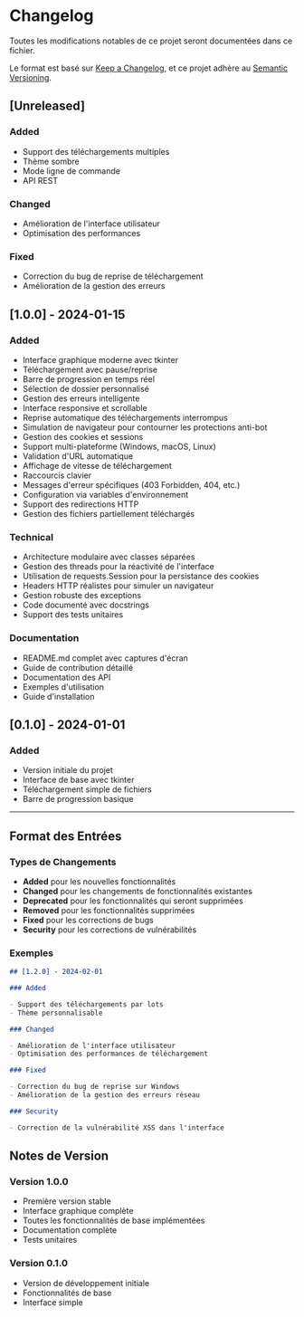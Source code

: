 # Changelog

Toutes les modifications notables de ce projet seront documentées dans ce fichier.

Le format est basé sur [Keep a Changelog](https://keepachangelog.com/fr/1.0.0/),
et ce projet adhère au [Semantic Versioning](https://semver.org/spec/v2.0.0.html).

## [Unreleased]

### Added

- Support des téléchargements multiples
- Thème sombre
- Mode ligne de commande
- API REST

### Changed

- Amélioration de l'interface utilisateur
- Optimisation des performances

### Fixed

- Correction du bug de reprise de téléchargement
- Amélioration de la gestion des erreurs

## [1.0.0] - 2024-01-15

### Added

- Interface graphique moderne avec tkinter
- Téléchargement avec pause/reprise
- Barre de progression en temps réel
- Sélection de dossier personnalisé
- Gestion des erreurs intelligente
- Interface responsive et scrollable
- Reprise automatique des téléchargements interrompus
- Simulation de navigateur pour contourner les protections anti-bot
- Gestion des cookies et sessions
- Support multi-plateforme (Windows, macOS, Linux)
- Validation d'URL automatique
- Affichage de vitesse de téléchargement
- Raccourcis clavier
- Messages d'erreur spécifiques (403 Forbidden, 404, etc.)
- Configuration via variables d'environnement
- Support des redirections HTTP
- Gestion des fichiers partiellement téléchargés

### Technical

- Architecture modulaire avec classes séparées
- Gestion des threads pour la réactivité de l'interface
- Utilisation de requests.Session pour la persistance des cookies
- Headers HTTP réalistes pour simuler un navigateur
- Gestion robuste des exceptions
- Code documenté avec docstrings
- Support des tests unitaires

### Documentation

- README.md complet avec captures d'écran
- Guide de contribution détaillé
- Documentation des API
- Exemples d'utilisation
- Guide d'installation

## [0.1.0] - 2024-01-01

### Added

- Version initiale du projet
- Interface de base avec tkinter
- Téléchargement simple de fichiers
- Barre de progression basique

---

## Format des Entrées

### Types de Changements

- **Added** pour les nouvelles fonctionnalités
- **Changed** pour les changements de fonctionnalités existantes
- **Deprecated** pour les fonctionnalités qui seront supprimées
- **Removed** pour les fonctionnalités supprimées
- **Fixed** pour les corrections de bugs
- **Security** pour les corrections de vulnérabilités

### Exemples

```markdown
## [1.2.0] - 2024-02-01

### Added

- Support des téléchargements par lots
- Thème personnalisable

### Changed

- Amélioration de l'interface utilisateur
- Optimisation des performances de téléchargement

### Fixed

- Correction du bug de reprise sur Windows
- Amélioration de la gestion des erreurs réseau

### Security

- Correction de la vulnérabilité XSS dans l'interface
```

## Notes de Version

### Version 1.0.0

- Première version stable
- Interface graphique complète
- Toutes les fonctionnalités de base implémentées
- Documentation complète
- Tests unitaires

### Version 0.1.0

- Version de développement initiale
- Fonctionnalités de base
- Interface simple
